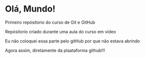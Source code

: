 # Olá, Mundo!
 Primeiro repósitorio do curso de Git e GitHub

 Repósitorio criado durante uma aula do curso em video

 Eu não coloquei essa parte pelo gitHub por que não estava abrindo

 Agora assim, diretamente da plaataforma github!!!
